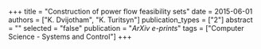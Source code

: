 +++
title = "Construction of power flow feasibility sets"
date = 2015-06-01
authors = ["K. Dvijotham", "K. Turitsyn"]
publication_types = ["2"]
abstract = ""
selected = "false"
publication = "*ArXiv e-prints*"
tags = ["Computer Science - Systems and Control"]
+++


